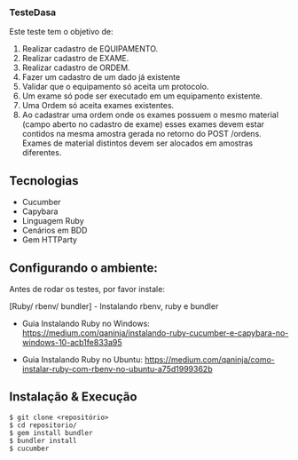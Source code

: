 ### TesteDasa ###

Este teste tem o objetivo de:

1. Realizar cadastro de EQUIPAMENTO.
2. Realizar cadastro de EXAME.
3. Realizar cadastro de ORDEM.
4. Fazer um cadastro de um dado já existente
5. Validar que o equipamento só aceita um protocolo.
6. Um exame só pode ser executado em um equipamento existente.
7. Uma Ordem só aceita exames existentes. 
8. Ao cadastrar uma ordem onde os exames possuem o mesmo material (campo aberto no cadastro de exame) esses exames devem estar contidos na mesma amostra gerada no retorno do POST /ordens. Exames de material distintos devem ser alocados em amostras diferentes.

## Tecnologias

- Cucumber
- Capybara 
- Linguagem Ruby
- Cenários em BDD
- Gem HTTParty


## Configurando o ambiente:

Antes de rodar os testes, por favor instale:

[Ruby/ rbenv/ bundler] - Instalando rbenv, ruby e bundler

- Guia Instalando Ruby no Windows: 
https://medium.com/qaninja/instalando-ruby-cucumber-e-capybara-no-windows-10-acb1fe833a95

- Guia Instalando Ruby no Ubuntu: 
https://medium.com/qaninja/como-instalar-ruby-com-rbenv-no-ubuntu-a75d1999362b

## Instalação & Execução
    $ git clone <repositório>
    $ cd repositorio/
    $ gem install bundler
    $ bundler install
    $ cucumber

